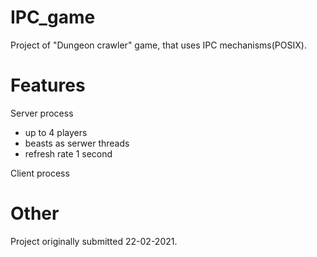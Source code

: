# IPC_game
Project of "Dungeon crawler" game, that uses IPC mechanisms(POSIX).
# Features
Server process
  - up to 4 players
  - beasts as serwer threads
  - refresh rate 1 second
 
Client process

# Other
Project originally submitted 22-02-2021.

